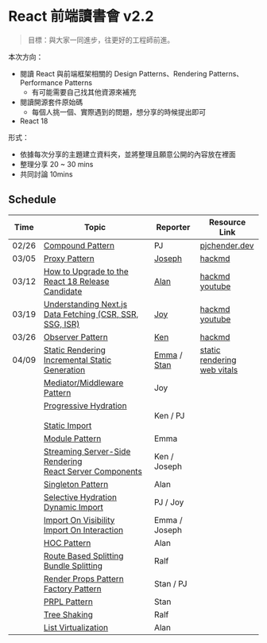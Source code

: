 # React 前端讀書會 v2.2

> 目標：與大家一同進步，往更好的工程師前進。

本次方向：

- 閱讀 React 與前端框架相關的 Design Patterns、Rendering Patterns、Performance Patterns
  - 有可能需要自己找其他資源來補充
- 閱讀開源套件原始碼
  - 每個人挑一個、實際遇到的問題，想分享的時候提出即可
- React 18

形式：

- 依據每次分享的主題建立資料夾，並將整理且願意公開的內容放在裡面
- 整理分享 20 ~ 30 mins
- 共同討論 10mins

## Schedule

| Time  | Topic                                                        | Reporter                                                     | Resource Link                                                |
| ----- | ------------------------------------------------------------ | ------------------------------------------------------------ | ------------------------------------------------------------ |
| 02/26 | [Compound Pattern](https://www.patterns.dev/posts/compound-pattern/) | PJ                                                           | [pjchender.dev](https://pjchender.dev/react/react-compound-component-pattern) |
| 03/05 | [Proxy Pattern](https://www.patterns.dev/posts/proxy-pattern/) | [Joseph](https://github.com/joseph2068)                      | [hackmd](https://hackmd.io/bZaCFJKTRMqR_rBqEkBFvg?view)      |
| 03/12 | [How to Upgrade to the React 18 Release Candidate](https://reactjs.org/blog/2022/03/08/react-18-upgrade-guide.html) | [Alan](https://github.com/ChaoTzuJung)                       | [hackmd](https://hackmd.io/mzTXi3yqQLqpy-qgV9GO5A?view)<br />[youtube](https://www.youtube.com/watch?v=RfHb6_dvhgY&list=PLIoQk0yF-htGsRxlqILXLhXWXIY9iIKsl&index=28) |
| 03/19 | [Understanding Next.js Data Fetching (CSR, SSR, SSG, ISR)](https://theodorusclarence.com/blog/nextjs-fetch-method) | [Joy](https://github.com/CodewJoy)                           | [hackmd](https://hackmd.io/aCjbg0QtQrqCYoe_wugfBw)<br />[youtube](https://www.youtube.com/watch?v=vcIEuwM4VW4&list=PLIoQk0yF-htGsRxlqILXLhXWXIY9iIKsl&index=29) |
| 03/26 | [Observer Pattern](https://www.patterns.dev/posts/observer-pattern/) | [Ken](https://github.com/YouMinTW)                           | [hackmd](https://hackmd.io/@SyqQnpPDTG-JiscjHKTJKA/r1OQyDnMc) |
| 04/09 | [Static Rendering](https://www.patterns.dev/posts/static-rendering/)<br />[Incremental Static Generation](https://www.patterns.dev/posts/incremental-static-rendering/) | [Emma](https://github.com/ecolip) / [Stan](https://github.com/tonytonitone6) | [static rendering](https://hackmd.io/XSZKpM2-SwO-jwFhcVXmsw?view)<br />[web vitals](https://hackmd.io/@uPufHjxhQAmlTe97F-tNXQ/SyV9VEjMc) |
|       | [Mediator/Middleware Pattern](https://www.patterns.dev/posts/mediator-pattern/) | Joy                                                          |                                                              |
|       | [Progressive Hydration](https://www.patterns.dev/posts/progressive-hydration/) <br /><br />[Static Import](https://www.patterns.dev/posts/static-import/) | Ken / PJ                                                     |                                                              |
|       | [Module Pattern](https://www.patterns.dev/posts/module-pattern/) | Emma                                                         |                                                              |
|       | [Streaming Server-Side Rendering](https://www.patterns.dev/posts/ssr/) <br />[React Server Components](https://www.patterns.dev/posts/react-server-components/) | Ken / Joseph                                                 |                                                              |
|       | [Singleton Pattern](https://www.patterns.dev/posts/singleton-pattern/) | Alan                                                         |                                                              |
|       | [Selective Hydration](https://www.patterns.dev/posts/react-selective-hydration/)<br />[Dynamic Import](https://www.patterns.dev/posts/dynamic-import/) | PJ / Joy                                                     |                                                              |
|       | [Import On Visibility](https://www.patterns.dev/posts/import-on-visibility/)<br />[Import On Interaction](https://www.patterns.dev/posts/import-on-interaction/) | Emma / Joseph                                                |                                                              |
|       | [HOC Pattern](https://www.patterns.dev/posts/hoc-pattern/)   | Alan                                                         |                                                              |
|       | [Route Based Splitting](https://www.patterns.dev/posts/route-based/)<br />[Bundle Splitting](https://www.patterns.dev/posts/bundle-splitting/) | Ralf                                                         |                                                              |
|       | [Render Props Pattern](https://www.patterns.dev/posts/render-props-pattern/)<br />[Factory Pattern](https://www.patterns.dev/posts/factory-pattern/) | Stan / PJ                                                    |                                                              |
|       | [PRPL Pattern](https://www.patterns.dev/posts/prpl/)         | Stan                                                         |                                                              |
|       | [Tree Shaking](https://www.patterns.dev/posts/tree-shaking/) | Ralf                                                         |                                                              |
|       | [List Virtualization](https://www.patterns.dev/posts/virtual-lists/) | Alan                                                         |                                                              |

